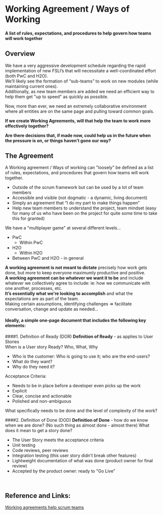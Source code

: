 # Working Agreement / Ways of Working
#### A list of rules, expectations, and procedures to help govern how teams will work together

## Overview
We have a very aggressive development schedule regarding the rapid implementation of new FSLI’s that will necessitate a well-coordinated effort  (both PwC and H2O).<br/>
We’ll likely see the formation of “sub-teams” to work on new modules (while maintaining current ones).<br/>
Additionally, as new team members are added we need an efficient way to help them get "up to speed" as quickly as possible.

Now, more than ever, we need an extremely collaborative environment where all entities are on the same page and pulling toward common goals.

**If we create Working Agreements, will that help the team to work more effectively together?**

**Are there decisions that, if made now, could help us in the future when the pressure is on, or things haven’t gone our way?**

## The Agreement
A Working agreement / Ways of working can "loosely" be defined as a list of rules, expectations, and procedures that govern how teams will work together.
- Outside of the scrum framework but can be used by a lot of team members
- Accessible and visible (not dogmatic -  a dynamic, living document)
- Simply an agreement that “I do my part to make things happen”
- Help new team members to understand the project, team mindset (easy for many of us who have been on the project for quite some time to take this for granted)

We have a "multiplayer game" at several different levels...
- PwC
    - Within PwC
- H2O
    - Within H2O
- Between PwC and H2O - in general

**A working agreement is not meant to dictate** precisely how work gets done, but more to keep everyone maximumly productive and positive.<br/>
**A working agreement can be whatever we want it to be** and include whatever we collectively agree to include: ie:  how we communicate with one another, processes, etc.<br/>
**It’s essentially what we're looking to accomplish** and what the expectations are as part of the team.<br/>
Making certain assumptions, identifying challenges => facilitate conversation, change and update as needed...

#### Ideally, a simple one-page document that includes the following key elements:
####1. Definition of Ready (DOR)
**Definition of Ready** - as applies to User Stories<br/>
When is a User story Ready?
Who, What, Why
- Who is the customer: Who is going to use it; who are the end-users?
- What do they want?
- Why do they need it?

Acceptance Criteria:
- Needs to be in place before a developer even picks up the work
- Explicit
- Clear, concise and actionable
- Polished and non-ambiguous

What specifically needs to be done and the level of complexity of the work?

####2. Definition of Done (DOD)
**Definition of Done** - how do we know when we are done?
(No such thing as almost done - almost there)
What does it mean to get a story done?
- The User Story meets the acceptance criteria
- Unit testing
- Code reviews, peer reviews
- Integration testing (this user story didn't break other features)
- Lightweight documentation of what was done (product owner for final review)
- Accepted by the product owner: ready to "Go Live"

<br/>

## Reference and Links:
[Working agreements help scrum teams](https://www.clearlyagileinc.com/agile-blog/how-working-agreements-help-scrum-teams)
